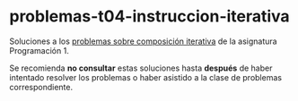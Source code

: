 # problemas-t04-instruccion-iterativa

Soluciones a los [problemas sobre composición iterativa](https://prog1-eina.github.io/transparencias/pbs-tema-04b-composicion-iterativa.pdf) de la asignatura Programación 1.
 
Se recomienda **no consultar** estas soluciones hasta **después** de haber intentado resolver los problemas o haber asistido a la clase de problemas correspondiente.
